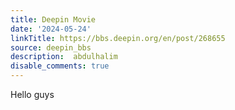 ```yaml
---
title: Deepin Movie
date: '2024-05-24'
linkTitle: https://bbs.deepin.org/en/post/268655
source: deepin_bbs
description:  abdulhalim 
disable_comments: true
---
```

Hello guys
